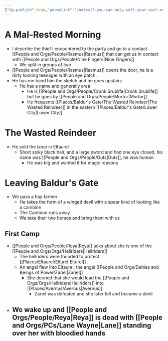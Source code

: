 ```yaml
---
{"dg-publish":true,"permalink":"/notes/7-you-can-only-sell-your-soul-once/","tags":["Session-Notes"]}
---
```



# A Mal-Rested Morning
- I describe the thief i encountered to the party and go to a contact [[People and Orgs/People/Rasmus\|Rasmus]] that can get us in contact with [[People and Orgs/People/Nine Fingers\|Nine Fingers]]
	- We split in groups of two
- [[People and Orgs/People/Rasmus\|Rasmus]] opens the door, he is a dirty looking teenager with an eye patch. 
- He has me hand him the sketch and he goes upstairs
	- He has a name and generally area
		- He is [[People and Orgs/People/Cronk Srublife\|Cronk Srublife]] but he goes by [[People and Orgs/People/Mortor\|Mortor]]
		- He frequents [[Places/Baldur's Gate/The Wasted Reindeer\|The Wasted Reindeer]] in the eastern [[Places/Baldur's Gate/Lower City\|Lower City]]
# The Wasted Reindeer
- He sold the lamp in Eltaurel
	- Short spiky black hair, and a large sword and had one eye closed, his name was [[People and Orgs/People/Guts\|Guts]], he was human
		- He was  big and wanted it for magic reasons
# Leaving Baldur's Gate
- We pass a hay farmer 
	- He takes the form of a winged devil with a spear kind of looking like a cambion
	- The Cambion runs away
	- We take their two horses and bring them with us
## First Camp
- [[People and Orgs/People/Reya\|Reya]] talks about she is one of the [[People and Orgs/Orgs/Hellriders\|Hellriders]]
	- The hellriders were founded to protect [[Places/Eltaurel/Elturel\|Elturel]] 
	- An angel flew into Eltaurel, the angel [[People and Orgs/Deities and Beings of Power/Zariel\|Zariel]]
		- She decried that she would lead the [[People and Orgs/Orgs/Hellriders\|Hellriders]] into [[Places/Avernus/Avernus\|Avernus]]
			- Zariel was defeated and she later fell and became a devil
- We wake up and [[People and Orgs/People/Reya\|Reya]] is dead with [[People and Orgs/PCs/Lane Wayne\|Lane]] standing over her with bloodied hands
	- 